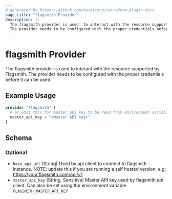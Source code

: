 ```yaml
---
# generated by https://github.com/hashicorp/terraform-plugin-docs
page_title: "flagsmith Provider"
description: |-
  The flagsmith provider is used  to interact with the resource supported by Flagsmith.
  The provider needs to be configured with the proper credentials before it can be used.
---
```


# flagsmith Provider

The flagsmith provider is used  to interact with the resource supported by Flagsmith.
				      The provider needs to be configured with the proper credentials before it can be used.

## Example Usage

```terraform
provider "flagsmith" {
  # or omit this for master_api_key to be read from environment variable
  master_api_key = "<Master API Key>"
}
```

<!-- schema generated by tfplugindocs -->
## Schema

### Optional

- `base_api_url` (String) Used by api client to connect to flagsmith instance. NOTE: update this if you are running a self hosted version. e.g: https://your.flagsmith.com/api/v1
- `master_api_key` (String, Sensitive) Master API key used by flagsmith api client. Can also be set using the environment variable `FLAGSMITH_MASTER_API_KEY`
